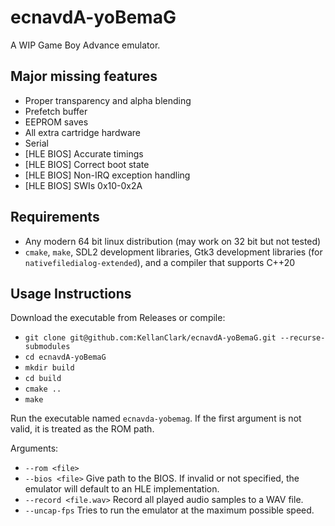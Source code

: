 # ecnavdA-yoBemaG
A WIP Game Boy Advance emulator.

## Major missing features
* Proper transparency and alpha blending
* Prefetch buffer
* EEPROM saves
* All extra cartridge hardware
* Serial
* [HLE BIOS] Accurate timings
* [HLE BIOS] Correct boot state
* [HLE BIOS] Non-IRQ exception handling
* [HLE BIOS] SWIs 0x10-0x2A

## Requirements
* Any modern 64 bit linux distribution (may work on 32 bit but not tested)
* `cmake`, `make`, SDL2 development libraries, Gtk3 development libraries (for `nativefiledialog-extended`), and a compiler that supports C++20

## Usage Instructions
Download the executable from Releases or compile:
* `git clone git@github.com:KellanClark/ecnavdA-yoBemaG.git --recurse-submodules`
* `cd ecnavdA-yoBemaG`
* `mkdir build`
* `cd build`
* `cmake ..`
* `make`

Run the executable named `ecnavda-yobemag`. If the first argument is not valid, it is treated as the ROM path.

Arguments:
* `--rom <file>`
* `--bios <file>` Give path to the BIOS. If invalid or not specified, the emulator will default to an HLE implementation.
* `--record <file.wav>` Record all played audio samples to a WAV file.
* `--uncap-fps` Tries to run the emulator at the maximum possible speed.
